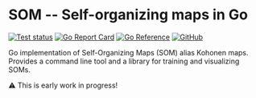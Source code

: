# SOM -- Self-organizing maps in Go

[![Test status](https://img.shields.io/github/actions/workflow/status/mlange-42/som/tests.yml?branch=main&label=Tests&logo=github)](https://github.com/mlange-42/som/actions/workflows/tests.yml)
[![Go Report Card](https://goreportcard.com/badge/github.com/mlange-42/som)](https://goreportcard.com/report/github.com/mlange-42/som)
[![Go Reference](https://img.shields.io/badge/reference-%23007D9C?logo=go&logoColor=white&labelColor=gray)](https://pkg.go.dev/github.com/mlange-42/som)
[![GitHub](https://img.shields.io/badge/github-repo-blue?logo=github)](https://github.com/mlange-42/som)

Go implementation of Self-Organizing Maps (SOM) alias Kohonen maps.
Provides a command line tool and a library for training and visualizing SOMs.

:warning: This is early work in progress!
